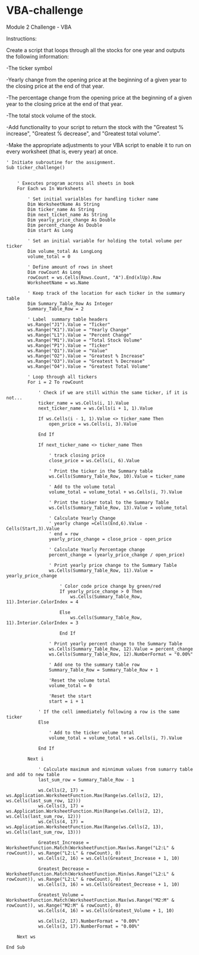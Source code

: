 # VBA-challenge
Module 2 Challenge - VBA

Instructions:

Create a script that loops through all the stocks for one year and outputs the following information:

-The ticker symbol

-Yearly change from the opening price at the beginning of a given year to the closing price at the end of that year.

-The percentage change from the opening price at the beginning of a given year to the closing price at the end of that year.

-The total stock volume of the stock.

-Add functionality to your script to return the stock with the "Greatest % increase", "Greatest % decrease", and "Greatest total volume".

-Make the appropriate adjustments to your VBA script to enable it to run on every worksheet (that is, every year) at once.




    ' Initiate subroutine for the assignment.
    Sub ticker_challenge()


        ' Executes program across all sheets in book
        For Each ws In Worksheets

            ' Set initial varialbles for handling ticker name
            Dim WorksheetName As String
            Dim ticker_name As String
            Dim next_ticket_name As String
            Dim yearly_price_change As Double
            Dim percent_change As Double
            Dim start As Long

            ' Set an initial variable for holding the total volume per ticker
            Dim volume_total As LongLong
            volume_total = 0

            ' Define amount of rows in sheet
            Dim rowCount As Long
            rowCount = ws.Cells(Rows.Count, "A").End(xlUp).Row
            WorksheetName = ws.Name

            ' Keep track of the location for each ticker in the summary table
            Dim Summary_Table_Row As Integer
            Summary_Table_Row = 2

            ' Label  summary table headers
            ws.Range("J1").Value = "Ticker"
            ws.Range("K1").Value = "Yearly Change"
            ws.Range("L1").Value = "Percent Change"
            ws.Range("M1").Value = "Total Stock Volume"
            ws.Range("P1").Value = "Ticker"
            ws.Range("Q1").Value = "Value"
            ws.Range("O2").Value = "Greatest % Increase"
            ws.Range("O3").Value = "Greatest % Decrease"
            ws.Range("O4").Value = "Greatest Total Volume"

            ' Loop through all tickers
            For i = 2 To rowCount

                ' Check if we are still within the same ticker, if it is not...
                ticker_name = ws.Cells(i, 1).Value
                next_ticker_name = ws.Cells(i + 1, 1).Value

                If ws.Cells(i - 1, 1).Value <> ticker_name Then
                    open_price = ws.Cells(i, 3).Value

                End If

                If next_ticker_name <> ticker_name Then

                    ' track closing price
                    close_price = ws.Cells(i, 6).Value

                    ' Print the ticker in the Summary table
                    ws.Cells(Summary_Table_Row, 10).Value = ticker_name

                    ' Add to the volume total
                    volume_total = volume_total + ws.Cells(i, 7).Value

                    ' Print the ticker total to the Summary Table
                    ws.Cells(Summary_Table_Row, 13).Value = volume_total

                    ' Calculate Yearly Change
                    ' yearly change =Cells(End,6).Value - Cells(Start,3).Value
                    ' end = row
                    yearly_price_change = close_price - open_price

                    ' Calculate Yearly Percentage change
                    percent_change = (yearly_price_change / open_price)

                    ' Print yearly price change to the Summary Table
                    ws.Cells(Summary_Table_Row, 11).Value = yearly_price_change

                        ' Color code price change by green/red
                        If yearly_price_change > 0 Then
                            ws.Cells(Summary_Table_Row, 11).Interior.ColorIndex = 4

                        Else
                            ws.Cells(Summary_Table_Row, 11).Interior.ColorIndex = 3

                        End If

                    ' Print yearly percent change to the Summary Table
                    ws.Cells(Summary_Table_Row, 12).Value = percent_change
                    ws.Cells(Summary_Table_Row, 12).NumberFormat = "0.00%"

                    ' Add one to the summary table row
                    Summary_Table_Row = Summary_Table_Row + 1

                    'Reset the volume total
                    volume_total = 0

                    'Reset the start
                    start = i + 1

                ' If the cell immediately following a row is the same ticker
                Else

                    ' Add to the ticker volume total
                    volume_total = volume_total + ws.Cells(i, 7).Value

                End If

            Next i

                ' Calculate maximum and minnimum values from sumarry table and add to new table
                last_sum_row = Summary_Table_Row - 1

                ws.Cells(2, 17) = ws.Application.WorksheetFunction.Max(Range(ws.Cells(2, 12), ws.Cells(last_sum_row, 12)))
                ws.Cells(3, 17) = ws.Application.WorksheetFunction.Min(Range(ws.Cells(2, 12), ws.Cells(last_sum_row, 12)))
                ws.Cells(4, 17) = ws.Application.WorksheetFunction.Max(Range(ws.Cells(2, 13), ws.Cells(last_sum_row, 13)))

                Greatest_Increase = WorksheetFunction.Match(WorksheetFunction.Max(ws.Range("L2:L" & rowCount)), ws.Range("L2:L" & rowCount), 0)
                ws.Cells(2, 16) = ws.Cells(Greatest_Increase + 1, 10)

                Greatest_Decrease = WorksheetFunction.Match(WorksheetFunction.Min(ws.Range("L2:L" & rowCount)), ws.Range("L2:L" & rowCount), 0)
                ws.Cells(3, 16) = ws.Cells(Greatest_Decrease + 1, 10)

                Greatest_Volume = WorksheetFunction.Match(WorksheetFunction.Max(ws.Range("M2:M" & rowCount)), ws.Range("M2:M" & rowCount), 0)
                ws.Cells(4, 16) = ws.Cells(Greatest_Volume + 1, 10)

                ws.Cells(2, 17).NumberFormat = "0.00%"
                ws.Cells(3, 17).NumberFormat = "0.00%"

        Next ws

    End Sub
